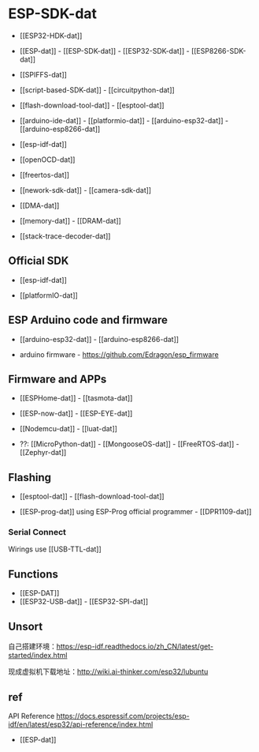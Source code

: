 



# ESP-SDK-dat

- [[ESP32-HDK-dat]]

- [[ESP-dat]] - [[ESP-SDK-dat]] - [[ESP32-SDK-dat]] - [[ESP8266-SDK-dat]]

- [[SPIFFS-dat]]

- [[script-based-SDK-dat]] - [[circuitpython-dat]]

- [[flash-download-tool-dat]] - [[esptool-dat]]

- [[arduino-ide-dat]] - [[platformio-dat]] - [[arduino-esp32-dat]] - [[arduino-esp8266-dat]]

- [[esp-idf-dat]] 

- [[openOCD-dat]] 

- [[freertos-dat]]

- [[nework-sdk-dat]] - [[camera-sdk-dat]]

- [[DMA-dat]]

- [[memory-dat]] - [[DRAM-dat]]

- [[stack-trace-decoder-dat]]




## Official SDK 

- [[esp-idf-dat]] 

- [[platformIO-dat]]


## ESP Arduino code and firmware 


- [[arduino-esp32-dat]] - [[arduino-esp8266-dat]]

- arduino firmware - https://github.com/Edragon/esp_firmware

## Firmware and APPs 

- [[ESPHome-dat]] - [[tasmota-dat]]

- [[ESP-now-dat]] - [[ESP-EYE-dat]]

- [[Nodemcu-dat]] - [[luat-dat]]

- ??: [[MicroPython-dat]] - [[MongooseOS-dat]] - [[FreeRTOS-dat]] - [[Zephyr-dat]]


## Flashing 

- [[esptool-dat]] - [[flash-download-tool-dat]]

- [[ESP-prog-dat]] using ESP-Prog official programmer - [[DPR1109-dat]]

### Serial Connect 
Wirings use [[USB-TTL-dat]]


## Functions 

- [[ESP-DAT]]
- [[ESP32-USB-dat]] - [[ESP32-SPI-dat]] 


## Unsort 

自己搭建环境：https://esp-idf.readthedocs.io/zh_CN/latest/get-started/index.html

现成虚拟机下载地址：http://wiki.ai-thinker.com/esp32/lubuntu



## ref 

API Reference
https://docs.espressif.com/projects/esp-idf/en/latest/esp32/api-reference/index.html

- [[ESP-dat]]

